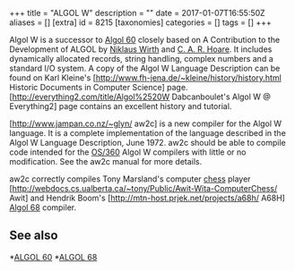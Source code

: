 +++
title = "ALGOL W"
description = ""
date = 2017-01-07T16:55:50Z
aliases = []
[extra]
id = 8215
[taxonomies]
categories = []
tags = []
+++

Algol W is a successor to [Algol 60](https://en.wikipedia.org/wiki/Algol_60) closely based on A
Contribution to the Development of ALGOL by [Niklaus Wirth](https://en.wikipedia.org/wiki/Niklaus_Wirth)
and [C. A. R. Hoare](https://en.wikipedia.org/wiki/C.A.R._Hoare). It includes dynamically
allocated records, string handling, complex numbers and a standard I/O
system. A copy of the Algol W Language Description can be found on Karl
Kleine's [http://www.fh-jena.de/~kleine/history/history.html Historic Documents in Computer Science]
page. [http://everything2.com/title/Algol%2520W Dabcanboulet's Algol W @ Everything2]
page contains an excellent
history and tutorial.

[http://www.jampan.co.nz/~glyn/ aw2c] is a new compiler for the Algol W
language. It is a complete implementation of the language described in
the Algol W Language Description, June 1972. aw2c should be able to
compile code intended for the [OS/360](https://en.wikipedia.org/wiki/OS/360) Algol W compilers
with little or no modification. See the aw2c manual for more details.

aw2c correctly compiles Tony Marsland's computer [chess](https://en.wikipedia.org/wiki/chess) player
[http://webdocs.cs.ualberta.ca/~tony/Public/Awit-Wita-ComputerChess/ Awit]
and Hendrik Boom's [http://mtn-host.prjek.net/projects/a68h/ A68H]
[Algol 68](https://rosettacode.org/wiki/Algol_68) compiler.

## See also
*[ALGOL 60](https://rosettacode.org/wiki/ALGOL_60)
*[ALGOL 68](https://rosettacode.org/wiki/ALGOL_68)
